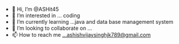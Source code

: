 - 👋 Hi, I’m @ASHit45
- 👀 I’m interested in ... coding 
- 🌱 I’m currently learning ...java and data base management system
- 💞️ I’m looking to collaborate on ...
- 📫 How to reach me ...ashishvijaysinghjk789@gmail.com

<!---
ASHit45/ASHit45 is a ✨ special ✨ repository because its `README.md` (this file) appears on your GitHub profile.
You can click the Preview link to take a look at your changes.
--->
